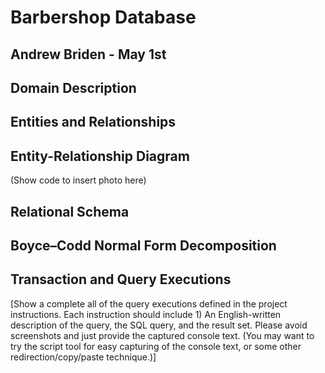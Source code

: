 # Barbershop Database

## Andrew Briden - May 1st

## Domain Description

## Entities and Relationships

## Entity-Relationship Diagram 
(Show code to insert photo here)

## Relational Schema

## Boyce–Codd Normal Form Decomposition 

## Transaction and Query Executions 
[Show a complete all of the query executions defined in the project instructions. Each instruction should include 1) An English-written description of the query, the SQL query, and the result set. Please avoid screenshots and just provide the captured console text. (You may want to try the script tool for easy capturing of the console text, or some other redirection/copy/paste technique.)]
